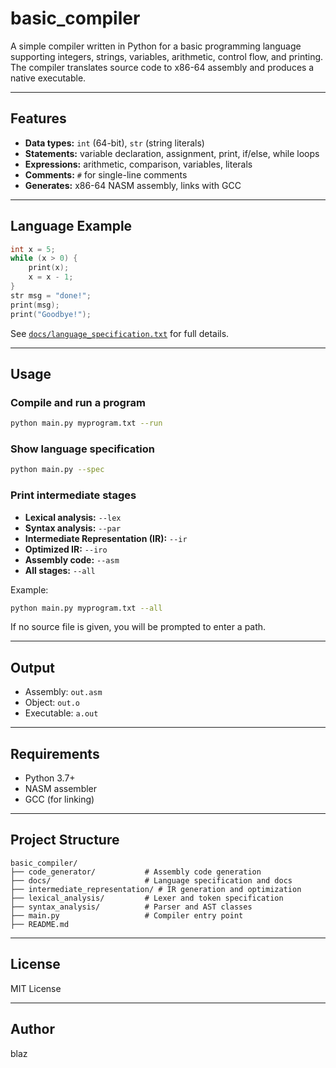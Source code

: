 # basic_compiler

A simple compiler written in Python for a basic programming language supporting integers, strings, variables, arithmetic, control flow, and printing.  
The compiler translates source code to x86-64 assembly and produces a native executable.

---

## Features

- **Data types:** `int` (64-bit), `str` (string literals)
- **Statements:** variable declaration, assignment, print, if/else, while loops
- **Expressions:** arithmetic, comparison, variables, literals
- **Comments:** `#` for single-line comments
- **Generates:** x86-64 NASM assembly, links with GCC

---

## Language Example

```c
int x = 5;
while (x > 0) {
    print(x);
    x = x - 1;
}
str msg = "done!";
print(msg);
print("Goodbye!");
```

See [`docs/language_specification.txt`](docs/language_specification.txt) for full details.

---

## Usage

### Compile and run a program

```sh
python main.py myprogram.txt --run
```

### Show language specification

```sh
python main.py --spec
```

### Print intermediate stages

- **Lexical analysis:** `--lex`
- **Syntax analysis:** `--par`
- **Intermediate Representation (IR):** `--ir`
- **Optimized IR:** `--iro`
- **Assembly code:** `--asm`
- **All stages:** `--all`

Example:
```sh
python main.py myprogram.txt --all
```

If no source file is given, you will be prompted to enter a path.

---

## Output

- Assembly: `out.asm`
- Object: `out.o`
- Executable: `a.out`

---

## Requirements

- Python 3.7+
- NASM assembler
- GCC (for linking)

---

## Project Structure

```
basic_compiler/
├── code_generator/           # Assembly code generation
├── docs/                     # Language specification and docs
├── intermediate_representation/ # IR generation and optimization
├── lexical_analysis/         # Lexer and token specification
├── syntax_analysis/          # Parser and AST classes
├── main.py                   # Compiler entry point
├── README.md
```

---

## License

MIT License

---

## Author

blaz
